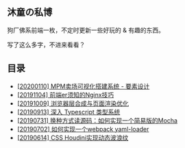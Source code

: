 ## 沐童の私博

狗厂佛系前端一枚，不定时更新一些好玩的 & 有趣的东西。

写了这么多字，不进来看看？

## 目录
- [[20200110] MPM卖场可视化搭建系统 - 要素设计](https://github.com/deqwin/blog/blob/master/src/[20200110]%20MPM卖场可视化搭建系统%20-%20要素设计.md)
- [[20191104] 前端er须知的Nginx技巧](https://github.com/deqwin/blog/blob/master/src/[20191104]%20前端er须知的Nginx技巧.md)
- [[20191009] 浏览器层合成与页面渲染优化](https://github.com/deqwin/blog/blob/master/src/[20191009]%20浏览器层合成与页面渲染优化.md)
- [[20190913] 深入 Typescript 类型系统](https://github.com/deqwin/blog/blob/master/src/[20190913]%20深入%20Typescript%20类型系统.md)
- [[20190731] 换种方式读源码：如何实现一个简易版的Mocha](https://github.com/deqwin/blog/blob/master/src/[20190731]%20换种方式读源码：如何实现一个简易版的Mocha.md)
- [[20190702] 如何实现一个webpack yaml-loader](https://github.com/deqwin/blog/blob/master/src/[20190702]%20如何实现一个webpack%20yaml-loader.md)
- [[20190614] CSS Houdini实现动态波浪纹](https://github.com/deqwin/blog/blob/master/src/[20190614]%20CSS%20Houdini实现动态波浪纹.md)

